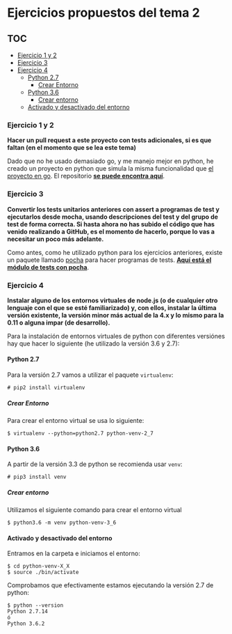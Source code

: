 # Ejercicios propuestos del tema 2

## TOC
<!-- TOC depthFrom:3 depthTo:6 withLinks:1 updateOnSave:1 orderedList:0 -->

- [Ejercicio 1 y 2](#ejercicio-1-y-2)
- [Ejercicio 3](#ejercicio-3)
- [Ejercicio 4](#ejercicio-4)
	- [Python 2.7](#python-27)
		- [Crear Entorno](#crear-entorno)
	- [Python 3.6](#python-36)
		- [Crear entorno](#crear-entorno)
	- [Activado y desactivado del entorno](#activado-y-desactivado-del-entorno)

<!-- /TOC -->

### Ejercicio 1 y 2
**Hacer un pull request a este proyecto con tests adicionales, si es que faltan (en el momento que se lea este tema)**

Dado que no he usado demasiado go, y me manejo mejor en python, he creado un proyecto en python que simula la misma funcionalidad que [el proyecto en go](https://github.com/JJ/HitosIV). El repositorio [**se puede encontra aquí**](https://github.com/lulivi/hitos-iv).

### Ejercicio 3
**Convertir los tests unitarios anteriores con assert a programas de test y ejecutarlos desde mocha, usando descripciones del test y del grupo de test de forma correcta. Si hasta ahora no has subido el código que has venido realizando a GitHub, es el momento de hacerlo, porque lo vas a necesitar un poco más adelante.**

Como antes, como he utilizado python para los ejercicios anteriores, existe un paquete llamado [pocha](https://github.com/rlgomes/pocha) para hacer programas de tests. [**Aquí está el módulo de tests con pocha**](https://github.com/lulivi/hitos-iv/blob/master/tests/test_hitos_iv_pocha.py).

### Ejercicio 4
**Instalar alguno de los entornos virtuales de node.js (o de cualquier otro lenguaje con el que se esté familiarizado) y, con ellos, instalar la última versión existente, la versión minor más actual de la 4.x y lo mismo para la 0.11 o alguna impar (de desarrollo).**

Para la instalación de entornos virtuales de python con diferentes versiónes hay que hacer lo siguiente (he utilizado la versión 3.6 y 2.7):

#### Python 2.7

Para la versión 2.7 vamos a utilizar el paquete `virtualenv`:

    # pip2 install virtualenv

##### Crear Entorno

Para crear el entorno virtual se usa lo siguiente:

    $ virtualenv --python=python2.7 python-venv-2_7

#### Python 3.6

A partir de la versión 3.3 de python se recomienda usar `venv`:

    # pip3 install venv

##### Crear entorno

Utilizamos el siguiente comando para crear el entorno virtual

    $ python3.6 -m venv python-venv-3_6

#### Activado y desactivado del entorno

Entramos en la carpeta e iniciamos el entorno:

    $ cd python-venv-X_X
    $ source ./bin/activate

Comprobamos que efectivamente estamos ejecutando la versión 2.7 de python:

    $ python --version
    Python 2.7.14
    ó
    Python 3.6.2
